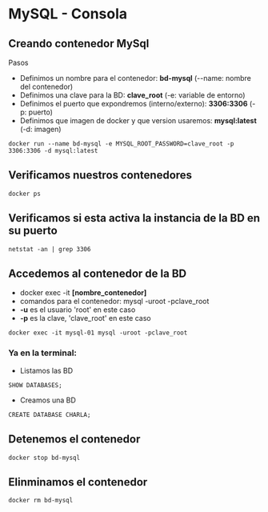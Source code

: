 # MySQL - Consola

## Creando contenedor MySql 

Pasos
- Definimos un nombre para el contenedor: **bd-mysql** (--name: nombre del contenedor)
- Definimos una clave para la BD: **clave_root** (-e: variable de entorno)
- Definimos el puerto que expondremos (interno/externo): **3306:3306** (-p: puerto)
- Definimos que imagen de docker y que version usaremos: **mysql:latest** (-d: imagen)

```shell
docker run --name bd-mysql -e MYSQL_ROOT_PASSWORD=clave_root -p 3306:3306 -d mysql:latest
```

## Verificamos nuestros contenedores
```shell
docker ps
```

## Verificamos si esta activa la instancia de la BD en su puerto
```shell
netstat -an | grep 3306
```

## Accedemos al contenedor de la BD

- docker exec -it **[nombre_contenedor]**
- comandos para el contenedor: mysql -uroot -pclave_root
- **-u** es el usuario 'root' en este caso
- **-p** es la clave, 'clave_root' en este caso

```shell
docker exec -it mysql-01 mysql -uroot -pclave_root
```

### Ya en la terminal:

- Listamos las BD 
```shell
SHOW DATABASES;
```

- Creamos una BD
```shell
CREATE DATABASE CHARLA;
```

## Detenemos el contenedor
```shell
docker stop bd-mysql
```

## Elinminamos el contenedor
```shell
docker rm bd-mysql
```